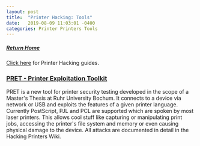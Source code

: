 ```yaml
---
layout: post
title:  "Printer Hacking: Tools"
date:   2019-08-09 11:03:01 -0400
categories: Printer Printers Tools
---
```

##### [Return Home](https://thegetch.github.io/penetration/testing/resources/2019/08/09/Home/)

[Click here](https://thegetch.github.io/PenetrationTestingResources/PrinterHacking) for Printer Hacking guides.

### [PRET - Printer Exploitation Toolkit](https://github.com/RUB-NDS/PRET)

PRET is a new tool for printer security testing developed in the scope of a Master's Thesis at Ruhr University Bochum. It connects to a device via network or USB and exploits the features of a given printer language. Currently PostScript, PJL and PCL are supported which are spoken by most laser printers. This allows cool stuff like capturing or manipulating print jobs, accessing the printer's file system and memory or even causing physical damage to the device. All attacks are documented in detail in the Hacking Printers Wiki.
